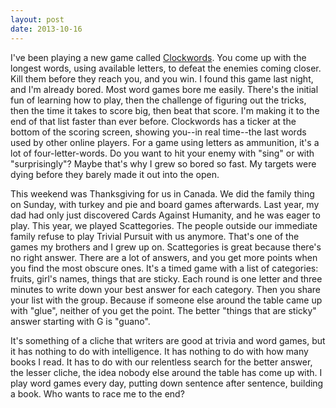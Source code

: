 ```yaml
---
layout: post
date: 2013-10-16
---
```


I've been playing a new game called [Clockwords](http://clockwords.us). You come up with the longest words, using available letters, to defeat the enemies coming closer. Kill them before they reach you, and you win. I found this game last night, and I'm already bored. Most word games bore me easily. There's the initial fun of learning how to play, then the challenge of figuring out the tricks, then the time it takes to score big, then beat that score. I'm making it to the end of that list faster than ever before. Clockwords has a ticker at the bottom of the scoring screen, showing you--in real time--the last words used by other online players. For a game using letters as ammunition, it's a lot of four-letter-words. Do you want to hit your enemy with "sing" or with "surprisingly"? Maybe that's why I grew so bored so fast. My targets were dying before they barely made it out into the open. 

This weekend was Thanksgiving for us in Canada. We did the family thing on Sunday, with turkey and pie and board games afterwards. Last year, my dad had only just discovered Cards Against Humanity, and he was eager to play. This year, we played Scattegories. The people outside our immediate family refuse to play Trivial Pursuit with us anymore. That's one of the games my brothers and I grew up on. Scattegories is great because there's no right answer. There are a lot of answers, and you get more points when you find the most obscure ones. It's a timed game with a list of categories: fruits, girl's names, things that are sticky. Each round is one letter and three minutes to write down your best answer for each category. Then you share your list with the group. Because if someone else around the table came up with "glue", neither of you get the point. The better "things that are sticky" answer starting with G is "guano". 

It's something of a cliche that writers are good at trivia and word games, but it has nothing to do with intelligence. It has nothing to do with how many books I read. It has to do with our relentless search for the better answer, the lesser cliche, the idea nobody else around the table has come up with. I play word games every day, putting down sentence after sentence, building a book. Who wants to race me to the end? 
